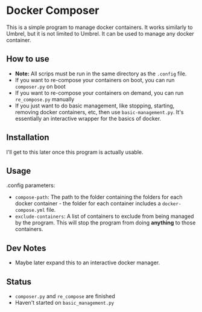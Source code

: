 # Docker Composer

This is a simple program to manage docker containers. It works similarly to Umbrel, but it is not limited to Umbrel. It can be used to manage any docker container.


## How to use
- **Note:** All scrips must be run in the same directory as the `.config` file.
- If you want to re-compose your containers on boot, you can run `composer.py` on boot
- If you want to re-compose your containers on demand, you can run `re_compose.py` manually
- If you just want to do basic management, like stopping, starting, removing docker containers, etc, then use `basic-management.py`. It's essentially an interactive wrapper for the basics of docker.


## Installation

I'll get to this later once this program is actually usable.


## Usage

.config parameters:
- `compose-path`: The path to the folder containing the folders for each docker container - the folder for each container includes a `docker-compose.yml` file.
- `exclude-containers`: A list of containers to exclude from being managed by the program. This will stop the program from doing **anything** to those containers.


## Dev Notes
- Maybe later expand this to an interactive docker manager.

## Status
- `composer.py` and `re_compose` are finished
- Haven't started on `basic_management.py`